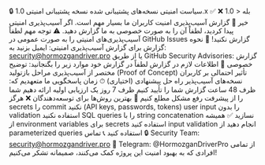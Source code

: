 🔒 سیاست امنیتی
نسخه‌های پشتیبانی شده
نسخه
پشتیبانی امنیتی
1.0.x
✅ بله
< 1.0
❌ خیر
🐛 گزارش آسیب‌پذیری
امنیت کاربران ما بسیار مهم است. اگر آسیب‌پذیری امنیتی پیدا کردید، لطفاً آن را به صورت خصوصی به ما گزارش دهید.
⚠ توجه مهم
لطفاً آسیب‌پذیری‌های امنیتی را به صورت عمومی در GitHub Issues گزارش نکنید!
📧 نحوه گزارش
برای گزارش آسیب‌پذیری امنیتی:
ایمیل بزنید به: security@hormozgandriver.pro
یا از طریق GitHub Security Advisories: گزارش خصوصی
📝 اطلاعات لازم در گزارش
لطفاً در گزارش خود موارد زیر را بگنجانید:
توضیح مختصر از آسیب‌پذیری
مراحل بازتولید (Proof of Concept)
تأثیر احتمالی بر کاربران
نسخه‌های آسیب‌پذیر
راه حل پیشنهادی (اختیاری)
⏱ زمان پاسخگویی
ما متعهدیم که:
ظرف 48 ساعت گزارش شما را تأیید کنیم
ظرف 7 روز یک ارزیابی اولیه ارائه دهیم
شما را از پیشرفت رفع مشکل مطلع کنیم
🔐 بهترین روش‌ها برای توسعه‌دهندگان
❌ هرگز
secrets را commit نکنید (API keys, passwords, tokens)
user input را بدون validation استفاده نکنید
SQL queries را با string concatenation نسازید
✅ همیشه
از environment variables برای secrets استفاده کنید
input validation انجام دهید
از parameterized queries استفاده کنید
📞 تماس
🔒 Security Team: security@hormozgandriver.pro
💬 Telegram: @HormozganDriverPro
از تمامی افرادی که به بهبود امنیت این پروژه کمک می‌کنند، صمیمانه تشکر می‌کنیم!
